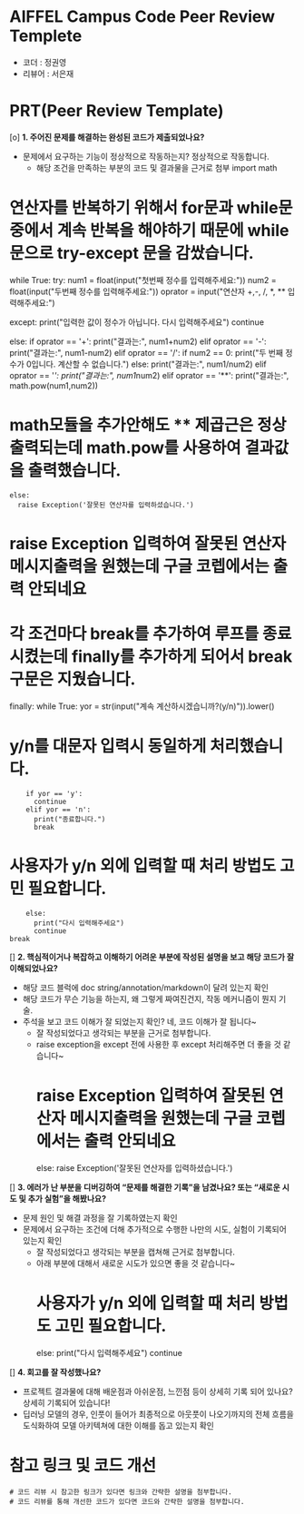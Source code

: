 # AIFFEL Campus Code Peer Review Templete
- 코더 : 정권영
- 리뷰어 : 서은재


# PRT(Peer Review Template)
[o]  **1. 주어진 문제를 해결하는 완성된 코드가 제출되었나요?**
- 문제에서 요구하는 기능이 정상적으로 작동하는지? 정상적으로 작동합니다.
    - 해당 조건을 만족하는 부분의 코드 및 결과물을 근거로 첨부
import math
# 연산자를 반복하기 위해서 for문과 while문 중에서 계속 반복을 해야하기 때문에 while문으로 try-except 문을 감쌌습니다.
while True:
  try:
    num1 = float(input("첫번째 정수를 입력해주세요:"))
    num2 = float(input("두번째 정수를 입력해주세요:"))
    oprator = input("연산자 +,-, /, *, ** 입력해주세요:")

  except:
    print("입력한 값이 정수가 아닙니다. 다시 입력해주세요")
    continue

  else:
    if oprator == '+':
      print("결과는:", num1+num2)
    elif oprator == '-':
      print("결과는:", num1-num2)
    elif oprator == '/':
      if num2 == 0:
          print("두 번째 정수가 0입니다. 계산할 수 없습니다.")
      else:
          print("결과는:", num1/num2)
    elif oprator == '*':
      print("결과는:", num1*num2)
    elif oprator == '**':
      print("결과는:", math.pow(num1,num2))
  # math모듈을 추가안해도 ** 제곱근은 정상출력되는데 math.pow를 사용하여 결과값을 출력했습니다.
    else:
      raise Exception('잘못된 연산자를 입력하셨습니다.')
  # raise Exception 입력하여 잘못된 연산자 메시지출력을 원했는데 구글 코렙에서는 출력 안되네요
  # 각 조건마다 break를 추가하여 루프를 종료시켰는데 finally를 추가하게 되어서 break구문은 지웠습니다.

  finally:
    while True:
        yor = str(input("계속 계산하시겠습니까?(y/n)")).lower()
  # y/n를 대문자 입력시 동일하게 처리했습니다.
        if yor == 'y':
          continue
        elif yor == 'n':
          print("종료합니다.")
          break
   # 사용자가 y/n 외에 입력할 때 처리 방법도 고민 필요합니다.
        else:
          print("다시 입력해주세요")
          continue
    break
    
[]  **2. 핵심적이거나 복잡하고 이해하기 어려운 부분에 작성된 설명을 보고 해당 코드가 잘 이해되었나요?**
- 해당 코드 블럭에 doc string/annotation/markdown이 달려 있는지 확인
- 해당 코드가 무슨 기능을 하는지, 왜 그렇게 짜여진건지, 작동 메커니즘이 뭔지 기술.
- 주석을 보고 코드 이해가 잘 되었는지 확인? 네, 코드 이해가 잘 됩니다~
    - 잘 작성되었다고 생각되는 부분을 근거로 첨부합니다.
    - raise exception을 except 전에 사용한 후 except 처리해주면 더 좋을 것 같습니다~
      # raise Exception 입력하여 잘못된 연산자 메시지출력을 원했는데 구글 코렙에서는 출력 안되네요
        else:
          raise Exception('잘못된 연산자를 입력하셨습니다.')
  
        
[]  **3. 에러가 난 부분을 디버깅하여 “문제를 해결한 기록”을 남겼나요? 또는 “새로운 시도 및 추가 실험”을 해봤나요?**
- 문제 원인 및 해결 과정을 잘 기록하였는지 확인
- 문제에서 요구하는 조건에 더해 추가적으로 수행한 나만의 시도, 실험이 기록되어 있는지 확인
    - 잘 작성되었다고 생각되는 부분을 캡쳐해 근거로 첨부합니다.
    - 아래 부분에 대해서 새로운 시도가 있으면 좋을 것 같습니다~
      # 사용자가 y/n 외에 입력할 때 처리 방법도 고민 필요합니다.
        else:
          print("다시 입력해주세요")
          continue
      
        
[]  **4. 회고를 잘 작성했나요?**
- 프로젝트 결과물에 대해 배운점과 아쉬운점, 느낀점 등이 상세히 기록 되어 있나요? 상세히 기록되어 있습니다!
- 딥러닝 모델의 경우, 인풋이 들어가 최종적으로 아웃풋이 나오기까지의 전체 흐름을 도식화하여 모델 아키텍쳐에 대한 이해를 돕고 있는지 확인


# 참고 링크 및 코드 개선
```
# 코드 리뷰 시 참고한 링크가 있다면 링크와 간략한 설명을 첨부합니다.
# 코드 리뷰를 통해 개선한 코드가 있다면 코드와 간략한 설명을 첨부합니다.
